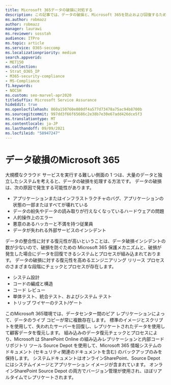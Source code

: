 ```yaml
---
title: Microsoft 365データの破損に対処する
description: この記事では、データの破損と、Microsoft 365を防止および回復するために Microsoft が行った取り組みについて説明します。
ms.author: robmazz
author: robmazz
manager: laurawi
ms.reviewer: sosstah
audience: ITPro
ms.topic: article
ms.service: O365-seccomp
ms.localizationpriority: medium
search.appverid:
- MET150
ms.collection:
- Strat_O365_IP
- M365-security-compliance
- MS-Compliance
f1.keywords:
- NOCSH
ms.custom: seo-marvel-apr2020
titleSuffix: Microsoft Service Assurance
hideEdit: true
ms.openlocfilehash: 860a150760e080df4a577d73478a75ac94b8700b
ms.sourcegitcommit: 997dd3f66f65686c2e38b7e30e67add426dce5f3
ms.translationtype: MT
ms.contentlocale: ja-JP
ms.lasthandoff: 09/09/2021
ms.locfileid: "58947247"
---
```

# <a name="dealing-with-data-corruption-in-microsoft-365"></a>データ破損のMicrosoft 365

大規模なクラウド サービスを実行する難しい側面の 1 つは、大量のデータと独立したシステムを考えると、データの破損を処理する方法です。 データの破損は、次の原因で発生する可能性があります。

- アプリケーションまたはインフラストラクチャのバグ、アプリケーションの状態の一部またはすべてが壊れている
- データの紛失やデータの読み取りが行えなくなっているハードウェアの問題
- 人的操作上のエラー
- 悪意のあるハッカーと不満を持つ従業員
- データが失われる外部サービスのインシデント

データの整合性に対する復元性が高いということは、データ破損インシデントの数が少ないので、破損を防ぐための Microsoft 365 保護メカニズムと、破損が発生した場合にデータを回復できるシステムとプロセスが組み込まれております。 データの破損に対する復元性を高めるエンジニアリング リリース プロセスのさまざまな段階にチェックとプロセスが存在します。

- システム設計
- コードの編成と構造
- コード レビュー
- 単体テスト、統合テスト、およびシステム テスト
- トリップ ワイヤーのテスト/ゲート

このMicrosoft 365環境では、データセンター間のピア レプリケーションによって、データのライブ コピーが常に複数存在します。 標準のイメージとスクリプトを使用して、失われたサーバーを回復し、レプリケートされたデータを使用して顧客データを復元します。 組み込みのデータ復元チェックとプロセスにより、Microsoft は SharePoint Online の組み込みレプリケーションと内部コード リポジトリ ツール Source Depot を使用して、Microsoft 365 情報システムのドキュメント (セキュリティ関連のドキュメントを含む) のバックアップのみを保持します。 システムドキュメントはオンラインSharePoint、Source Depot にはシステムイメージとアプリケーション イメージが含まれています。 オンラインSharePoint Source Depot の両方でバージョン管理が使用され、ほぼリアルタイムでレプリケートされます。
